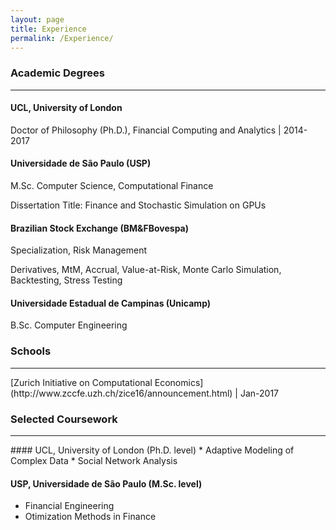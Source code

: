 ```yaml
---
layout: page
title: Experience
permalink: /Experience/
---
```

### Academic Degrees
<hr> 

#### **UCL, University of London**
Doctor of Philosophy (Ph.D.), Financial Computing and Analytics | 2014-2017

#### Universidade de São Paulo (USP)
M.Sc. Computer Science, Computational Finance

Dissertation Title: Finance and Stochastic Simulation on GPUs

#### Brazilian Stock Exchange (BM&FBovespa)
Specialization, Risk Management

Derivatives, MtM, Accrual, Value-at-Risk, Monte Carlo Simulation, Backtesting, Stress Testing

#### Universidade Estadual de Campinas (Unicamp)
B.Sc. Computer Engineering

### Schools
<hr> 
[Zurich Initiative on Computational Economics](http://www.zccfe.uzh.ch/zice16/announcement.html) | Jan-2017


### Selected Coursework
<hr> 
#### UCL, University of London (Ph.D. level)
* Adaptive Modeling of Complex Data
* Social Network Analysis

#### USP, Universidade de São Paulo (M.Sc. level)
*  Financial Engineering
*  Otimization Methods in Finance
